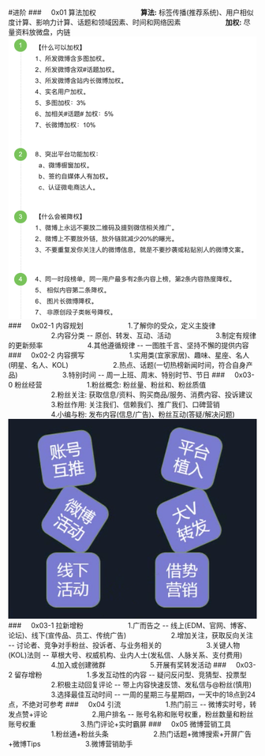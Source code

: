#进阶
###&nbsp;&nbsp;&nbsp;&nbsp;&nbsp;0x01 算法加权
&nbsp;&nbsp;&nbsp;&nbsp;&nbsp;&nbsp;&nbsp;&nbsp;&nbsp;&nbsp;&nbsp;&nbsp;&nbsp;&nbsp;&nbsp;&nbsp;&nbsp;&nbsp;&nbsp;&nbsp;&nbsp;&nbsp;**算法:** 标签传播(推荐系统)、用户相似度计算、影响力计算、话题和领域因素、时间和网络因素
&nbsp;&nbsp;&nbsp;&nbsp;&nbsp;&nbsp;&nbsp;&nbsp;&nbsp;&nbsp;&nbsp;&nbsp;&nbsp;&nbsp;&nbsp;&nbsp;&nbsp;&nbsp;&nbsp;&nbsp;&nbsp;&nbsp;**加权:** 尽量资料放微盘，内链
![](/assets/jiaquan.png)
###&nbsp;&nbsp;&nbsp;&nbsp;&nbsp;0x02-1 内容规划
&nbsp;&nbsp;&nbsp;&nbsp;&nbsp;&nbsp;&nbsp;&nbsp;&nbsp;&nbsp;&nbsp;&nbsp;&nbsp;&nbsp;&nbsp;&nbsp;&nbsp;&nbsp;&nbsp;&nbsp;&nbsp;&nbsp;1.了解你的受众，定义主旋律
&nbsp;&nbsp;&nbsp;&nbsp;&nbsp;&nbsp;&nbsp;&nbsp;&nbsp;&nbsp;&nbsp;&nbsp;&nbsp;&nbsp;&nbsp;&nbsp;&nbsp;&nbsp;&nbsp;&nbsp;&nbsp;&nbsp;2.内容分类 -- 原创、转发、互动、活动
&nbsp;&nbsp;&nbsp;&nbsp;&nbsp;&nbsp;&nbsp;&nbsp;&nbsp;&nbsp;&nbsp;&nbsp;&nbsp;&nbsp;&nbsp;&nbsp;&nbsp;&nbsp;&nbsp;&nbsp;&nbsp;&nbsp;3.制定有规律的更新频率 
&nbsp;&nbsp;&nbsp;&nbsp;&nbsp;&nbsp;&nbsp;&nbsp;&nbsp;&nbsp;&nbsp;&nbsp;&nbsp;&nbsp;&nbsp;&nbsp;&nbsp;&nbsp;&nbsp;&nbsp;&nbsp;&nbsp;4.其他遵循规律 -- 一图胜千言、坚持不懈的提供内容
###&nbsp;&nbsp;&nbsp;&nbsp;&nbsp;0x02-2 内容撰写
&nbsp;&nbsp;&nbsp;&nbsp;&nbsp;&nbsp;&nbsp;&nbsp;&nbsp;&nbsp;&nbsp;&nbsp;&nbsp;&nbsp;&nbsp;&nbsp;&nbsp;&nbsp;&nbsp;&nbsp;&nbsp;&nbsp;1.实用类(宜家家居)、趣味、星座、名人(明星、名人、KOL)
&nbsp;&nbsp;&nbsp;&nbsp;&nbsp;&nbsp;&nbsp;&nbsp;&nbsp;&nbsp;&nbsp;&nbsp;&nbsp;&nbsp;&nbsp;&nbsp;&nbsp;&nbsp;&nbsp;&nbsp;&nbsp;&nbsp;2.热点、话题(一切热榜新闻时间，符合自身产品)
&nbsp;&nbsp;&nbsp;&nbsp;&nbsp;&nbsp;&nbsp;&nbsp;&nbsp;&nbsp;&nbsp;&nbsp;&nbsp;&nbsp;&nbsp;&nbsp;&nbsp;&nbsp;&nbsp;&nbsp;&nbsp;&nbsp;3.特别时间 -- 周一上班、周末、特别时节、节日
###&nbsp;&nbsp;&nbsp;&nbsp;&nbsp;0x03-0 粉丝经营
&nbsp;&nbsp;&nbsp;&nbsp;&nbsp;&nbsp;&nbsp;&nbsp;&nbsp;&nbsp;&nbsp;&nbsp;&nbsp;&nbsp;&nbsp;&nbsp;&nbsp;&nbsp;&nbsp;&nbsp;&nbsp;&nbsp;1.粉丝概念: 粉丝量、粉丝和、粉丝质值
&nbsp;&nbsp;&nbsp;&nbsp;&nbsp;&nbsp;&nbsp;&nbsp;&nbsp;&nbsp;&nbsp;&nbsp;&nbsp;&nbsp;&nbsp;&nbsp;&nbsp;&nbsp;&nbsp;&nbsp;&nbsp;&nbsp;2.粉丝关注: 获取信息/资料、购买商品/服务、消费内容、投诉建议
&nbsp;&nbsp;&nbsp;&nbsp;&nbsp;&nbsp;&nbsp;&nbsp;&nbsp;&nbsp;&nbsp;&nbsp;&nbsp;&nbsp;&nbsp;&nbsp;&nbsp;&nbsp;&nbsp;&nbsp;&nbsp;&nbsp;3.粉丝作用: 关注我们、信赖我们、推广我们、口碑营销
&nbsp;&nbsp;&nbsp;&nbsp;&nbsp;&nbsp;&nbsp;&nbsp;&nbsp;&nbsp;&nbsp;&nbsp;&nbsp;&nbsp;&nbsp;&nbsp;&nbsp;&nbsp;&nbsp;&nbsp;&nbsp;&nbsp;4.小编与粉: 发布内容(信息/广告)、粉丝互动(答疑/解决问题)
![](/assets/tg.png)
###&nbsp;&nbsp;&nbsp;&nbsp;&nbsp;0x03-1 拉新增粉
&nbsp;&nbsp;&nbsp;&nbsp;&nbsp;&nbsp;&nbsp;&nbsp;&nbsp;&nbsp;&nbsp;&nbsp;&nbsp;&nbsp;&nbsp;&nbsp;&nbsp;&nbsp;&nbsp;&nbsp;&nbsp;&nbsp;1.广而告之 -- 线上(EDM、官网、博客、论坛)、线下(宣传品、员工、传统广告)
&nbsp;&nbsp;&nbsp;&nbsp;&nbsp;&nbsp;&nbsp;&nbsp;&nbsp;&nbsp;&nbsp;&nbsp;&nbsp;&nbsp;&nbsp;&nbsp;&nbsp;&nbsp;&nbsp;&nbsp;&nbsp;&nbsp;2.增加关注，获取反向关注 -- 讨论者、竞争对手粉丝、投诉者、与业务相关的
&nbsp;&nbsp;&nbsp;&nbsp;&nbsp;&nbsp;&nbsp;&nbsp;&nbsp;&nbsp;&nbsp;&nbsp;&nbsp;&nbsp;&nbsp;&nbsp;&nbsp;&nbsp;&nbsp;&nbsp;&nbsp;&nbsp;3.关键人物(KOL)法则 -- 草根大号、权威机构、业内人士(发私信、人脉关系、支付费用)
&nbsp;&nbsp;&nbsp;&nbsp;&nbsp;&nbsp;&nbsp;&nbsp;&nbsp;&nbsp;&nbsp;&nbsp;&nbsp;&nbsp;&nbsp;&nbsp;&nbsp;&nbsp;&nbsp;&nbsp;&nbsp;&nbsp;4.加入或创建微群
&nbsp;&nbsp;&nbsp;&nbsp;&nbsp;&nbsp;&nbsp;&nbsp;&nbsp;&nbsp;&nbsp;&nbsp;&nbsp;&nbsp;&nbsp;&nbsp;&nbsp;&nbsp;&nbsp;&nbsp;&nbsp;&nbsp;5.开展有奖转发活动
###&nbsp;&nbsp;&nbsp;&nbsp;&nbsp;0x03-2 留存增粉
&nbsp;&nbsp;&nbsp;&nbsp;&nbsp;&nbsp;&nbsp;&nbsp;&nbsp;&nbsp;&nbsp;&nbsp;&nbsp;&nbsp;&nbsp;&nbsp;&nbsp;&nbsp;&nbsp;&nbsp;&nbsp;&nbsp;1.多发互动性的内容 -- 疑问反问型、竞猜型、投票型
&nbsp;&nbsp;&nbsp;&nbsp;&nbsp;&nbsp;&nbsp;&nbsp;&nbsp;&nbsp;&nbsp;&nbsp;&nbsp;&nbsp;&nbsp;&nbsp;&nbsp;&nbsp;&nbsp;&nbsp;&nbsp;&nbsp;2.积极主动回复评论 -- 带上内容快速反馈、发私信与@粉丝(慎用)
&nbsp;&nbsp;&nbsp;&nbsp;&nbsp;&nbsp;&nbsp;&nbsp;&nbsp;&nbsp;&nbsp;&nbsp;&nbsp;&nbsp;&nbsp;&nbsp;&nbsp;&nbsp;&nbsp;&nbsp;&nbsp;&nbsp;3.选择最佳互动时间 -- 一周的星期三与星期四，一天中的18点到24点，不绝对可参考
###&nbsp;&nbsp;&nbsp;&nbsp;&nbsp;0x04 引流
&nbsp;&nbsp;&nbsp;&nbsp;&nbsp;&nbsp;&nbsp;&nbsp;&nbsp;&nbsp;&nbsp;&nbsp;&nbsp;&nbsp;&nbsp;&nbsp;&nbsp;&nbsp;&nbsp;&nbsp;&nbsp;&nbsp;1.热门前三 -- 微博实时号，转发点赞+评论
&nbsp;&nbsp;&nbsp;&nbsp;&nbsp;&nbsp;&nbsp;&nbsp;&nbsp;&nbsp;&nbsp;&nbsp;&nbsp;&nbsp;&nbsp;&nbsp;&nbsp;&nbsp;&nbsp;&nbsp;&nbsp;&nbsp;2.用户排名 -- 账号名称和账号权重，粉丝数量和粉丝账号权重
&nbsp;&nbsp;&nbsp;&nbsp;&nbsp;&nbsp;&nbsp;&nbsp;&nbsp;&nbsp;&nbsp;&nbsp;&nbsp;&nbsp;&nbsp;&nbsp;&nbsp;&nbsp;&nbsp;&nbsp;&nbsp;&nbsp;3.热门评论+实时霸屏
###&nbsp;&nbsp;&nbsp;&nbsp;&nbsp;0x05 微博营销工具
&nbsp;&nbsp;&nbsp;&nbsp;&nbsp;&nbsp;&nbsp;&nbsp;&nbsp;&nbsp;&nbsp;&nbsp;&nbsp;&nbsp;&nbsp;&nbsp;&nbsp;&nbsp;&nbsp;&nbsp;&nbsp;&nbsp;1.粉丝通+粉丝头条
&nbsp;&nbsp;&nbsp;&nbsp;&nbsp;&nbsp;&nbsp;&nbsp;&nbsp;&nbsp;&nbsp;&nbsp;&nbsp;&nbsp;&nbsp;&nbsp;&nbsp;&nbsp;&nbsp;&nbsp;&nbsp;&nbsp;2.热门话题+微博搜索+开屏广告+微博Tips
&nbsp;&nbsp;&nbsp;&nbsp;&nbsp;&nbsp;&nbsp;&nbsp;&nbsp;&nbsp;&nbsp;&nbsp;&nbsp;&nbsp;&nbsp;&nbsp;&nbsp;&nbsp;&nbsp;&nbsp;&nbsp;&nbsp;3.微博营销助手

































